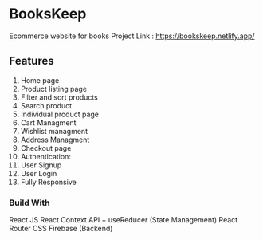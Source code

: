 # BooksKeep 
Ecommerce website for books
Project Link : https://bookskeep.netlify.app/

## Features

1. Home page
2. Product listing page
3. Filter and sort products
4. Search product
5. Individual product page
6. Cart Managment
7. Wishlist managment
8. Address Managment
9. Checkout page
10. Authentication:
11. User Signup
12. User Login
13. Fully Responsive

### Build With 

React JS
React Context API + useReducer (State Management)
React Router
CSS 
Firebase (Backend)

